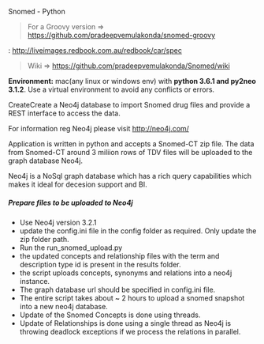 Snomed - Python 
> For a Groovy version => https://github.com/pradeepvemulakonda/snomed-groovy

: http://liveimages.redbook.com.au/redbook/car/spec

> Wiki => 
> https://github.com/pradeepvemulakonda/Snomed/wiki

<strong>Environment:</strong> mac(any linux or windows env) with <strong>python 3.6.1 and py2neo 3.1.2</strong>. Use a virtual environment to avoid any conflicts or errors.

CreateCreate a Neo4j database to import Snomed drug files and provide a REST interface to access the data.

For information reg Neo4j please visit http://neo4j.com/

Application is written in python and accepts a Snomed-CT zip file. The data from Snomed-CT around 3 miliion rows of TDV files will be uploaded to the graph database Neo4j.

Neo4j is a NoSql graph database which has a rich query capabilities which makes it ideal for decesion support and BI.

<h5>Prepare files to be uploaded to Neo4j</h5>

- Use Neo4j version 3.2.1
- update the config.ini file in the config folder as required. Only update the zip folder path.
- Run the run_snomed_upload.py
- the updated concepts and relationship files with the term and description type id is present in the results folder.
- the script uploads concepts, synonyms and relations into a neo4j instance.
- The graph database url should be specified in config.ini file.
- The entire script takes about ~ 2 hours to upload a snomed snapshot into a new neo4j database.
- Update of the Snomed Concepts is done using threads.
- Update of Relationships is done using a single thread as Neo4j is throwing deadlock exceptions if we process the relations in parallel.

